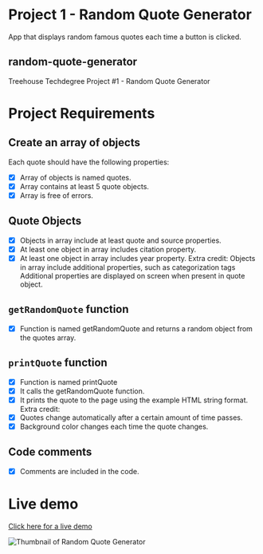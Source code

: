 # Project 1 - Random Quote Generator
App that displays random famous quotes each time a button is clicked.

## random-quote-generator
Treehouse Techdegree Project #1 - Random Quote Generator

Project Requirements
====================

## Create an array of objects
Each quote should have the following properties:
- [x] Array of objects is named quotes. 
- [x] Array contains at least 5 quote objects. 
- [x] Array is free of errors.

## Quote Objects
- [x] Objects in array include at least quote and source properties.
- [x] At least one object in array includes citation property.
- [x] At least one object in array includes year property.
Extra credit:
Objects in array include additional properties, such as categorization tags
Additional properties are displayed on screen when present in quote object.

## `getRandomQuote` function
- [x] Function is named getRandomQuote and returns a random object from the quotes array.

## `printQuote` function
- [x] Function is named printQuote
- [x] It calls the getRandomQuote function.
- [x] It prints the quote to the page using the example HTML string format.
Extra credit:
- [x] Quotes change automatically after a certain amount of time passes.
- [x] Background color changes each time the quote changes.

## Code comments
- [x] Comments are included in the code.

# Live demo
[Click here for a live demo](https://dirkverest.com/portfolio/tdp-1-random-quote-generator/)

![Thumbnail of Random Quote Generator](https://dirkverest.com/portfolio/tdp-1-random-quote-generator/thumbnail.jpg)
